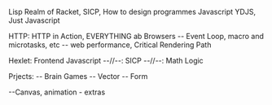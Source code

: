 Lisp Realm of Racket, SICP, How to design programmes
Javascript YDJS, Just Javascript

HTTP: HTTP in Action, EVERYTHING ab Browsers
-- Event Loop, macro and microtasks, etc
-- web performance, Critical Rendering Path

Hexlet: Frontend Javascript
--//--: SICP
--//--: Math Logic



Prjects:
-- Brain Games
-- Vector
-- Form

--Canvas, animation - extras
